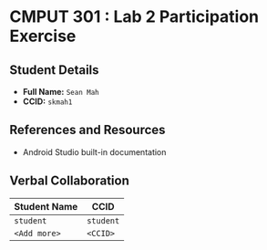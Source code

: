 # CMPUT 301 : Lab 2 Participation Exercise

## Student Details

- **Full Name:** `Sean Mah`
- **CCID:** `skmah1`

## References and Resources

- Android Studio built-in documentation

## Verbal Collaboration

| Student Name | CCID      |
| ------------ | --------- |
| `student`    | `student` |
| `<Add more>` | `<CCID>`  |
